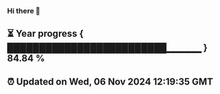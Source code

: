 ### Hi there 👋
⏳ Year progress { █████████████████████████▁▁▁▁▁ } 84.84 %
---
⏰ Updated on Wed, 06 Nov 2024 12:19:35 GMT
---
